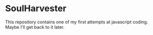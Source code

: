# SoulHarvester
This repository contains one of my first attempts at javascript coding. Maybe I'll get back to it later.

